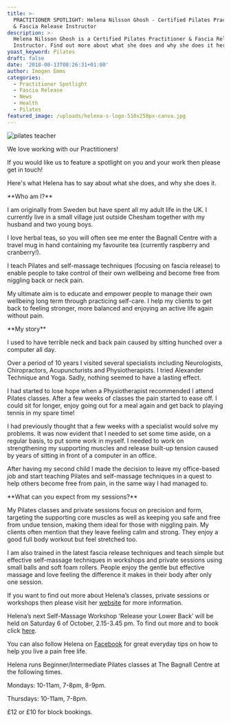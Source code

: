 ```yaml
---
title: >-
  PRACTITIONER SPOTLIGHT: Helena Nilsson Ghosh - Certified Pilates Practitioner
  & Fascia Release Instructor
description: >-
  Helena Nilsson Ghosh is a Certified Pilates Practitioner & Fascia Release
  Instructor. Find out more about what she does and why she does it here.
yoast_keyword: Pilates
draft: false
date: '2018-08-13T08:26:31+01:00'
author: Imogen Emms
categories:
  - Practitioner Spotlight
  - Fascia Release
  - News
  - Health
  - Pilates
featured_image: /uploads/helena-s-logo-510x250px-canva.jpg
---
```

![pilates teacher](/uploads/helena-nilsson-ghosh.jpg)

We love working with our Practitioners!

If you would like us to feature a spotlight on you and your work then please get in touch!

Here's what Helena has to say about what she does, and why she does it.

\*\*Who am I?\*\*

I am originally from Sweden but have spent all my adult life in the UK.  I currently live in a small village just outside Chesham together with my husband and two young boys.

I love herbal teas, so you will often see me enter the Bagnall Centre with a travel mug in hand containing my favourite tea (currently raspberry and cranberry!). 

I teach Pilates and self-massage techniques (focusing on fascia release) to enable people to take control of their own wellbeing and become free from niggling back or neck pain. 

My ultimate aim is to educate and empower people to manage their own wellbeing long term through practicing self-care. I help my clients to get back to feeling stronger, more balanced and enjoying an active life again without pain.

\*\*My story\*\*

I used to have terrible neck and back pain caused by sitting hunched over a computer all day. 

Over a period of 10 years I visited several specialists including Neurologists, Chiropractors, Acupuncturists and Physiotherapists. I tried Alexander Technique and Yoga. Sadly, nothing seemed to have a lasting effect. 

I had started to lose hope when a Physiotherapist recommended I attend Pilates classes. After a few weeks of classes the pain started to ease off.  I could sit for longer, enjoy going out for a meal again and get back to playing tennis in my spare time! 

I had previously thought that a few weeks with a specialist would solve my problems. It was now evident that I needed to set some time aside, on a regular basis, to put some work in myself. I needed to work on strengthening my supporting muscles and release built-up tension caused by years of sitting in front of a computer in an office.  

After having my second child I made the decision to leave my office-based job and start teaching Pilates and self-massage techniques in a quest to help others become free from pain, in the same way I had managed to.  

\*\*What can you expect from my sessions?\*\*

My Pilates classes and private sessions focus on precision and form,  targeting the supporting core muscles as well as keeping you safe and free from undue tension, making them ideal for those with niggling pain. My clients often mention that they leave feeling calm and strong. They enjoy a good full body workout but feel stretched too. 

I am also trained in the latest fascia release techniques and teach simple but effective self-massage techniques in workshops and private sessions using small balls and soft foam rollers. People enjoy the gentle but effective massage and love feeling the difference it makes in their body after only one session. 

If you want to find out more about Helena’s classes, private sessions or workshops then please visit her [website](https://www.prioritypilates.com/) for more information.

Helena’s next Self-Massage Workshop ‘Release your Lower Back’ will be held on Saturday 6 of October, 2.15-3.45 pm. To find out more and to book click [here](https://www.prioritypilates.com/self-massage-workshops). 

You can also follow Helena on [Facebook](https://www.facebook.com/prioritypilates/) for great everyday tips on how to help you live a pain free life.  

Helena runs Beginner/Intermediate Pilates classes at The Bagnall Centre at the following times. 

Mondays: 10-11am, 7-8pm, 8-9pm.

Thursdays: 10-11am, 7-8pm.

£12 or £10 for block bookings.
